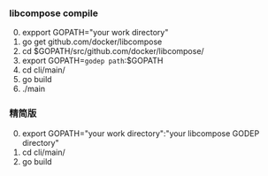 ### libcompose compile
0. expport GOPATH="your work directory"
1. go get github.com/docker/libcompose
2. cd $GOPATH/src/github.com/docker/libcompose/
3. export GOPATH=`godep path`:$GOPATH
4. cd cli/main/
5. go build
6. ./main



### 精简版  
0. export GOPATH="your work directory":"your libcompose GODEP directory"  
1. cd cli/main/  
2. go build  

